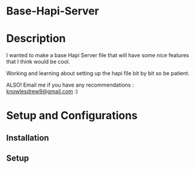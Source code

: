 # Base-Hapi-Server

# Description 

I wanted to make a base Hapi Server file that will have some nice features that I think would be cool. 

Working and learning about setting up the hapi file bit by bit so be patient. 

ALSO! Email me if you have any recommendations : knowlesdrew9@gmail.com :)


# Setup and Configurations
 
## Installation 

## Setup 
